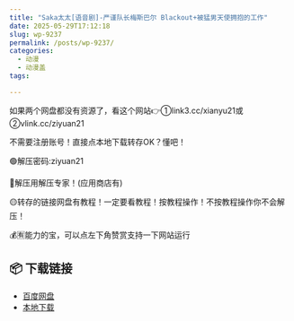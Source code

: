 ```yaml
---
title: "Saka太太[语音剧]-严谨队长梅斯巴尔 Blackout+被猛男天使拥抱的工作"
date: 2025-05-29T17:12:18
slug: wp-9237
permalink: /posts/wp-9237/
categories:
  - 动漫
  - 动漫盖
tags:

---
```


如果两个网盘都没有资源了，看这个网站👉①link3.cc/xianyu21或②vlink.cc/ziyuan21

不需要注册账号！直接点本地下载转存OK？懂吧！

🟢解压密码:ziyuan21

🔵解压用解压专家！(应用商店有)

🟡转存的链接网盘有教程！一定要看教程！按教程操作！不按教程操作你不会解压！

💰🈶能力的宝，可以点左下角赞赏支持一下网站运行

## 📦 下载链接
- [百度网盘](https://blziyuan21.com/pay-download/9237?key=857cca09a4&down_id=0)
- [本地下载](https://blziyuan21.com/pay-download/9237?key=857cca09a4&down_id=1)

